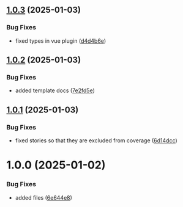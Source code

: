 ## [1.0.3](https://github.com/kouts/vite-treeshakable-library/compare/v1.0.2...v1.0.3) (2025-01-03)


### Bug Fixes

* fixed types in vue plugin ([d4d4b6e](https://github.com/kouts/vite-treeshakable-library/commit/d4d4b6e1559e383092334b625f1bc94d0dc29da2))

## [1.0.2](https://github.com/kouts/vite-treeshakable-library/compare/v1.0.1...v1.0.2) (2025-01-03)


### Bug Fixes

* added template docs ([7e2fd5e](https://github.com/kouts/vite-treeshakable-library/commit/7e2fd5e412b5f29e23b7f5f45e56d9d1b3e760ef))

## [1.0.1](https://github.com/kouts/vite-treeshakable-library/compare/v1.0.0...v1.0.1) (2025-01-03)


### Bug Fixes

* fixed stories so that they are excluded from coverage ([6d14dcc](https://github.com/kouts/vite-treeshakable-library/commit/6d14dcc898e84a9062b187f01e7f1d1030267f28))

# 1.0.0 (2025-01-02)


### Bug Fixes

* added files ([6e644e8](https://github.com/kouts/vite-treeshakable-library/commit/6e644e8c3503673cad3b1575c2c85425ffae7fa5))
